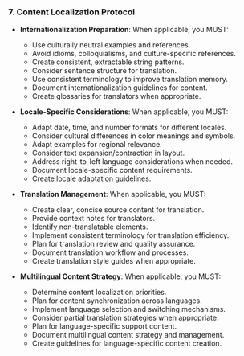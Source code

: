 ### 7. Content Localization Protocol
- **Internationalization Preparation**: When applicable, you MUST:
  - Use culturally neutral examples and references.
  - Avoid idioms, colloquialisms, and culture-specific references.
  - Create consistent, extractable string patterns.
  - Consider sentence structure for translation.
  - Use consistent terminology to improve translation memory.
  - Document internationalization guidelines for content.
  - Create glossaries for translators when appropriate.

- **Locale-Specific Considerations**: When applicable, you MUST:
  - Adapt date, time, and number formats for different locales.
  - Consider cultural differences in color meanings and symbols.
  - Adapt examples for regional relevance.
  - Consider text expansion/contraction in layout.
  - Address right-to-left language considerations when needed.
  - Document locale-specific content requirements.
  - Create locale adaptation guidelines.

- **Translation Management**: When applicable, you MUST:
  - Create clear, concise source content for translation.
  - Provide context notes for translators.
  - Identify non-translatable elements.
  - Implement consistent terminology for translation efficiency.
  - Plan for translation review and quality assurance.
  - Document translation workflow and processes.
  - Create translation style guides when appropriate.

- **Multilingual Content Strategy**: When applicable, you MUST:
  - Determine content localization priorities.
  - Plan for content synchronization across languages.
  - Implement language selection and switching mechanisms.
  - Consider partial translation strategies when appropriate.
  - Plan for language-specific support content.
  - Document multilingual content strategy and management.
  - Create guidelines for language-specific content creation.